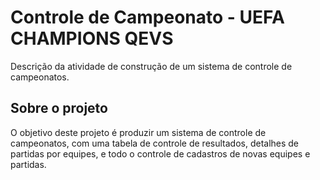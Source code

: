 # Controle de Campeonato - UEFA CHAMPIONS QEVS

Descrição da atividade de construção de um sistema de controle de campeonatos.

## Sobre o projeto

O objetivo deste projeto é produzir um sistema de controle de campeonatos, com uma tabela de controle de resultados, detalhes de partidas por equipes, e todo o controle de cadastros de novas equipes e partidas.
